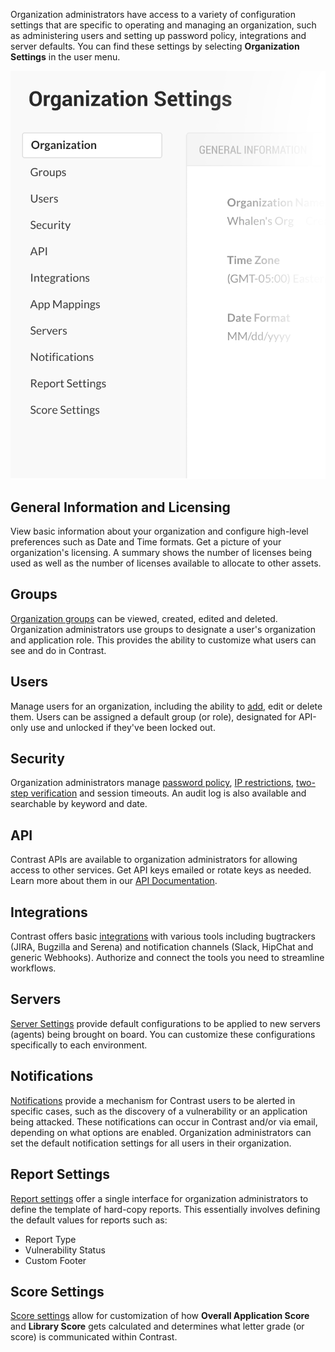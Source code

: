 <!--
title: "Organization Settings at a Glance"
description: "Overview of administrating and managing an organization."
tags: "Admin TeamServer organization settings"
-->

Organization administrators have access to a variety of configuration settings that are specific to operating and managing an organization, such as administering users and setting up password policy, integrations and server defaults. You can find these settings by selecting **Organization Settings** in the user menu.

<a href="assets/images/Settings_Nav.png" rel="lightbox" title="Organization Settings"><img class="thumbnail" src="assets/images/Settings_Nav.png"/></a>
 
## General Information and Licensing
View basic information about your organization and configure high-level preferences such as Date and Time formats. Get a picture of your organization's licensing. A summary shows the number of licenses being used as well as the number of licenses available to allocate to other assets. 

## Groups
[Organization groups](admin-manageorgs.html#access) can be viewed, created, edited and deleted. Organization administrators use groups to designate a user's organization and application role. This provides the ability to customize what users can see and do in Contrast.

## Users
Manage users for an organization, including the ability to [add](admin-onboardteam.html#create-user), edit or delete them. Users can be assigned a default group (or role), designated for API-only use and unlocked if they've been locked out. 

## Security
Organization administrators manage [password policy](admin-systemsettings.html#pwd), [IP restrictions](admin-policymgmt.html#ip), [two-step verification](admin-systemsettings.html#twostep) and session timeouts. An audit log is also available and searchable by keyword and date.

## API
Contrast APIs are available to organization administrators for allowing access to other services. Get API keys emailed or rotate keys as needed. Learn more about them in our [API Documentation](tools-api.html#api-about).

## Integrations
Contrast offers basic [integrations](admin-orgintegrations.html) with various tools including bugtrackers (JIRA, Bugzilla and Serena) and notification channels (Slack, HipChat and generic Webhooks). Authorize and connect the tools you need to streamline workflows.

## Servers 
[Server Settings](admin-orgsettings.html#org-server) provide default configurations to be applied to new servers (agents) being brought on board. You can customize these configurations specifically to each environment.

## Notifications
[Notifications](admin-orgsettings.html#org-notify) provide a mechanism for Contrast users to be alerted in specific cases, such as the discovery of a vulnerability or an application being attacked. These notifications can occur in Contrast and/or via email, depending on what options are enabled. Organization administrators can set the default notification settings for all users in their organization. 

## Report Settings
[Report settings](admin-orgsettings.html#org-report) offer a single interface for organization administrators to define the template of hard-copy reports. This essentially involves defining the default values for reports such as:

* Report Type
* Vulnerability Status
* Custom Footer

## Score Settings

[Score settings](admin-orgsettings.html#score-settings) allow for customization of how **Overall Application Score** and **Library Score** gets calculated and determines what letter grade (or score) is communicated within Contrast.   

